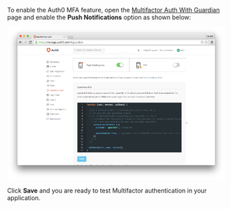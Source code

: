 To enable the Auth0 MFA feature, open the [Multifactor Auth With Guardian](${manage_url}/#/guardian) page and enable the __Push Notifications__ option as shown below:

![dashboard MFA with push notification enabled](/media/articles/mfa/guardian-push-enabled.png)

Click __Save__ and you are ready to test Multifactor authentication in your application.